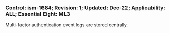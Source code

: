 ### Control: ism-1684; Revision: 1; Updated: Dec-22; Applicability: ALL; Essential Eight: ML3
<p>Multi-factor authentication event logs are stored centrally.</p>